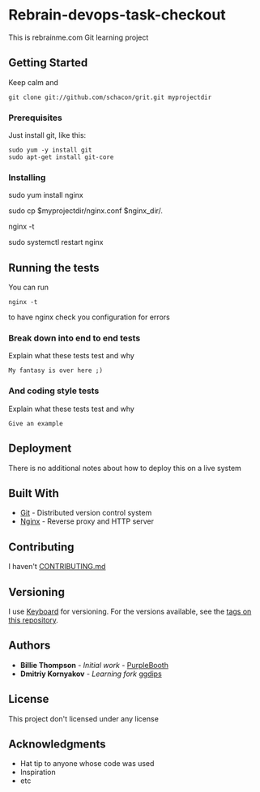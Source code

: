 # Rebrain-devops-task-checkout

This is rebrainme.com Git learning project

## Getting Started

Keep calm and
```
git clone git://github.com/schacon/grit.git myprojectdir
```

### Prerequisites
Just install git, like this:
```
sudo yum -y install git
sudo apt-get install git-core
```

### Installing

sudo yum install nginx

sudo cp $myprojectdir/nginx.conf $nginx_dir/.

nginx -t

sudo systemctl restart nginx

## Running the tests

You can run 
```
nginx -t
```
to have nginx check you configuration for errors

### Break down into end to end tests

Explain what these tests test and why

```
My fantasy is over here ;)
```

### And coding style tests

Explain what these tests test and why

```
Give an example
```

## Deployment

There is no additional notes about how to deploy this on a live system

## Built With

* [Git](https://git-scm.com/about/free-and-open-source) - Distributed version control system 
* [Nginx](https://nginx.org/ru/) - Reverse proxy and HTTP server

## Contributing

I haven't [CONTRIBUTING.md](https://localhost)

## Versioning

I use [Keyboard](https://ru.wikipedia.org/wiki/%D0%9A%D0%BB%D0%B0%D0%B2%D0%B8%D0%B0%D1%82%D1%83%D1%80%D0%B0) for versioning. For the versions available, see the [tags on this repository](https://gitlab.rebrainme.com/kornyakovdy/rebrain-devops-task-checkout/tags).

## Authors

* **Billie Thompson** - *Initial work* - [PurpleBooth](https://github.com/PurpleBooth)
* **Dmitriy Kornyakov** - *Learning fork* [ggdips](https://gitlab.rebrainme.com/kornyakovdy)


## License

This project don't licensed under any license

## Acknowledgments

* Hat tip to anyone whose code was used
* Inspiration
* etc
